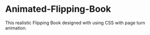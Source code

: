 # Animated-Flipping-Book
This realistic Flipping Book designed with using CSS with page turn animation.
